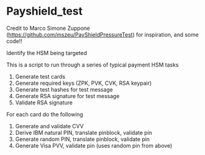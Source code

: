 # Payshield_test
Credit to Marco Simone Zuppone (https://github.com/mszeu/PayShieldPressureTest) for inspiration, and some code!!

Identify the HSM being targeted

This is a script to run through a series of typical payment HSM tasks
1. Generate test cards
2. Generate required keys (ZPK, PVK, CVK, RSA keypair)
3. Generate test hashes for test message
4. Generate RSA signature for test message
5. Validate RSA signature

For each card do the following
1. Generate and validate CVV
2. Derive IBM natural PIN, translate pinblock, validate pin
3. Generate random PIN, translate pinblock, validate pin
4. Generate Visa PVV, validate pin (uses random pin from above)
